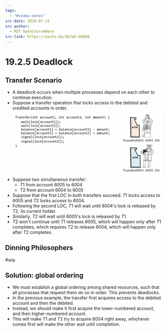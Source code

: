 ```yaml
---
tags:
  - "#video-notes"
src-date: 2019-07-12
src-author:
  - MIT OpenCourseWare
src-link: https://youtu.be/3KJeK-UUADA
---
```

# 19.2.5 Deadlock

## Transfer Scenario

- A deadlock occurs when multiple processes depend on each other to continue execution.
- Suppose a transfer operation that locks access to the debited and credited accounts in order.
![Pasted image 20241004163529](../../utilities/attachments/Pasted%20image%2020241004163529.png)
- Suppose two simultaneous transfer:
	- $T1$ from account 6005 to 6004
	- $T2$ from account 6004 to 6005
- Suppose that the first LOC in both transfers succeed: $T1$ locks access to 6005 and $T2$ locks access to 6004.
- Following the second LOC, $T1$ will wait until 6004's lock is released by $T2$, its current holder.
- Similarly, $T2$ will wait until 6005's lock is released by $T1$.
- $T2$ won't continue until $T1$ releases 6005, which will happen only after $T1$ completes, which requires $T2$ to release 6004, which will happen only after $T2$ completes.

## Dinning Philosophers

#wip

## Solution: global ordering

- We must establish a global ordering among shared resources, such that all processes that request them do so in order. This prevents deadlocks.
- In the previous example, the transfer first acquires access to the debited account and then the debited.
- Instead, we should make it first acquire the lower-numbered account, and then higher-numbered account. 
- This will make $T1$ and $T2$ try to acquire 6004 right away, whichever comes first will make the other wait until completion.